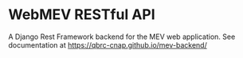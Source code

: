 # WebMEV RESTful API

A Django Rest Framework backend for the MEV web application.  See documentation at https://qbrc-cnap.github.io/mev-backend/
